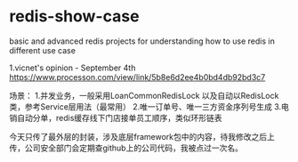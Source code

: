 # redis-show-case
basic and advanced redis projects for understanding how to use redis in different use case

1.vicnet's opinion - September 4th
https://www.processon.com/view/link/5b8e6d2ee4b0bd4db92bd3c7 

场景：
1.并发业务，一般采用LoanCommonRedisLock
以及自动以RedisLock类，参考Service层用法（最常用）
2.唯一订单号、唯一三方资金序列号生成
3.电销自动分单，redis缓存线下门店接单员工顺序，类似环形链表

今天只传了最外层的封装，涉及底层framework包中的内容，待我修改之后上传，公司安全部门会定期查github上的公司代码，我被点过一次名。
